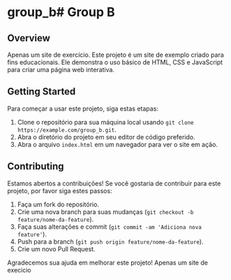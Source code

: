 # group_b# Group B

## Overview

Apenas um site de exercício. Este projeto é um site de exemplo criado para fins educacionais. Ele demonstra o uso básico de HTML, CSS e JavaScript para criar uma página web interativa.

## Getting Started

Para começar a usar este projeto, siga estas etapas:

1. Clone o repositório para sua máquina local usando `git clone https://example.com/group_b.git`.
2. Abra o diretório do projeto em seu editor de código preferido.
3. Abra o arquivo `index.html` em um navegador para ver o site em ação.

## Contributing

Estamos abertos a contribuições! Se você gostaria de contribuir para este projeto, por favor siga estes passos:

1. Faça um fork do repositório.
2. Crie uma nova branch para suas mudanças (`git checkout -b feature/nome-da-feature`).
3. Faça suas alterações e commit (`git commit -am 'Adiciona nova feature'`).
4. Push para a branch (`git push origin feature/nome-da-feature`).
5. Crie um novo Pull Request.

Agradecemos sua ajuda em melhorar este projeto!
Apenas um site de execicio
